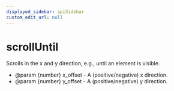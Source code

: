 ```yaml
---
displayed_sidebar: apiSidebar
custom_edit_url: null
---
```

# scrollUntil

Scrolls in the x and y direction, e.g., until an element is visible.

   * @param {number} x_offset - A (positive/negative) x direction.
   * @param {number} y_offset - A (positive/negative) y direction.
